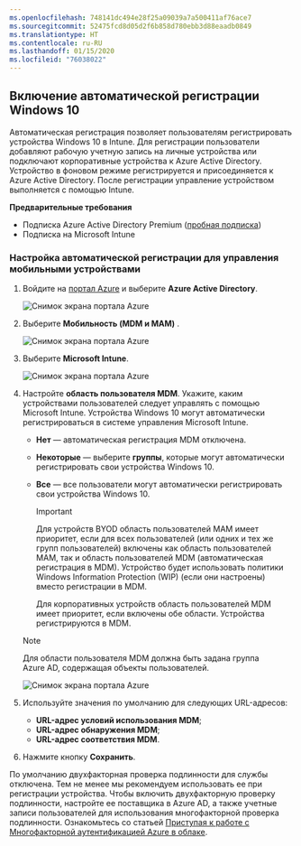 ```yaml
---
ms.openlocfilehash: 748141dc494e28f25a09039a7a500411af76ace7
ms.sourcegitcommit: 52475fcd8d05d2f6b858d780ebb3d88eaadb0849
ms.translationtype: HT
ms.contentlocale: ru-RU
ms.lasthandoff: 01/15/2020
ms.locfileid: "76038022"
---
```

## <a name="enable-windows-10-automatic-enrollment"></a>Включение автоматической регистрации Windows 10

Автоматическая регистрация позволяет пользователям регистрировать устройства Windows 10 в Intune. Для регистрации пользователи добавляют рабочую учетную запись на личные устройства или подключают корпоративные устройства к Azure Active Directory. Устройство в фоновом режиме регистрируется и присоединяется к Azure Active Directory. После регистрации управление устройством выполняется с помощью Intune.

**Предварительные требования**

- Подписка Azure Active Directory Premium ([пробная подписка](https://go.microsoft.com/fwlink/?LinkID=816845))
- Подписка на Microsoft Intune

### <a name="configure-automatic-mdm-enrollment"></a>Настройка автоматической регистрации для управления мобильными устройствами

1. Войдите на [портал Azure](https://portal.azure.com) и выберите **Azure Active Directory**.

   ![Снимок экрана портала Azure](../enrollment/media/windows-enroll/auto-enroll-azure-main.png)

2. Выберите **Мобильность (MDM и MAM)** .

   ![Снимок экрана портала Azure](../enrollment/media/windows-enroll/auto-enroll-mdm.png)

3. Выберите **Microsoft Intune**.

   ![Снимок экрана портала Azure](../enrollment/media/windows-enroll/auto-enroll-intune.png)

4. Настройте **область пользователя MDM**. Укажите, каким устройствами пользователей следует управлять с помощью Microsoft Intune. Устройства Windows 10 могут автоматически регистрироваться в системе управления Microsoft Intune.

   - **Нет** — автоматическая регистрация MDM отключена.
   - **Некоторые** — выберите **группы**, которые могут автоматически регистрировать свои устройства Windows 10.
   - **Все** — все пользователи могут автоматически регистрировать свои устройства Windows 10.

      > [!IMPORTANT]
      > Для устройств BYOD область пользователей MAM имеет приоритет, если для всех пользователей (или одних и тех же групп пользователей) включены как область пользователей MAM, так и область пользователей MDM (автоматическая регистрация в MDM). Устройство будет использовать политики Windows Information Protection (WIP) (если они настроены) вместо регистрации в MDM.
      >
      > Для корпоративных устройств область пользователей MDM имеет приоритет, если включены обе области. Устройства регистрируются в MDM.

   > [!NOTE]
   > Для области пользователя MDM должна быть задана группа Azure AD, содержащая объекты пользователей.

   ![Снимок экрана портала Azure](../enrollment/media/windows-enroll/auto-enroll-scope.png)

5. Используйте значения по умолчанию для следующих URL-адресов:
    - **URL-адрес условий использования MDM**;
    - **URL-адрес обнаружения MDM**;
    - **URL-адрес соответствия MDM**.

6. Нажмите кнопку **Сохранить**.

По умолчанию двухфакторная проверка подлинности для службы отключена. Тем не менее мы рекомендуем использовать ее при регистрации устройства. Чтобы включить двухфакторную проверку подлинности, настройте ее поставщика в Azure AD, а также учетные записи пользователей для использования многофакторной проверка подлинности. Ознакомьтесь со статьей [Приступая к работе с Многофакторной аутентификацией Azure в облаке](https://docs.microsoft.com/azure/multi-factor-authentication/multi-factor-authentication-get-started-cloud).
